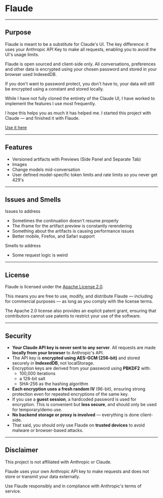 # Flaude

---

## Purpose

Flaude is meant to be a substitute for Claude's UI. The key difference: it uses your Anthropic API Key to make all requests, enabling you to avoid the UI's usage limits.

Flaude is open sourced and client-side only. All conversations, preferences and other data is encrypted using your chosen password and stored in your browser used IndexedDB.

If you don't want to password protect, you don't have to, your data will still be encrypted using a constant and stored locally.

While I have not fully cloned the entirety of the Claude UI, I have worked to implement the features I use most frequently. 

I hope this helps you as much it has helped me. I started this project with Claude — and finished it with Flaude.

[Use it here](https://app.flaude.technology)

---

## Features

* Versioned artifacts with Previews (Side Panel and Separate Tab)
* Images
* Change models mid-conversation
* User defined model-specific token limits and rate limits so you never get 429's

---

## Issues and Smells

Issues to address

* Sometimes the continuation doesn't resume properly
* The iframe for the artifact preview is constantly rerendering
* Something about the artifacts is causing performance issues
* Better mobile, Firefox, and Safari support

Smells to address
* Some request logic is weird

---

## License

Flaude is licensed under the [Apache License 2.0](https://www.apache.org/licenses/LICENSE-2.0).

This means you are free to use, modify, and distribute Flaude — including for commercial purposes — as long as you comply with the license terms.

The Apache 2.0 license also provides an explicit patent grant, ensuring that contributors cannot use patents to restrict your use of the software.

---

## Security

- **Your Claude API key is never sent to any server**. All requests are made **locally from your browser** to Anthropic's API.
- The API key is **encrypted using AES-GCM (256-bit)** and stored securely in **IndexedDB**, not localStorage.
- Encryption keys are derived from your password using **PBKDF2** with:
    - 100,000 iterations
    - a 128-bit salt
    - SHA-256 as the hashing algorithm
- **Each encryption uses a fresh random IV** (96-bit), ensuring strong protection even for repeated encryptions of the same key.
- If you use a **guest session**, a hardcoded password is used for encryption. This is convenient but **less secure**, and should only be used for temporary/demo use.
- **No backend storage or proxy is involved** — everything is done client-side.
- That said, you should only use Flaude on **trusted devices** to avoid malware or browser-based attacks.
---
## Disclaimer

This project is not affiliated with Anthropic or Claude.

Flaude uses your own Anthropic API key to make requests and does not store or transmit your data externally.

Use Flaude responsibly and in compliance with Anthropic's terms of service.
